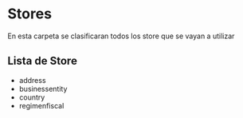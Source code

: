 # Stores

En esta carpeta se clasificaran todos los store que se vayan a utilizar

## Lista de Store
* address
* businessentity
* country
* regimenfiscal
  